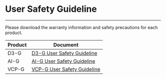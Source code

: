 
# User Safety Guideline
---

Please download the warranty information and safety precautions for each product.

| Product | Document                                                          |
| ------- | ----------------------------------------------------------------- |
| D3-G    | [D3-G User Safety Guideline](https://drive.google.com/file/d/1O9tEskSh3F4aCMd8KRFAityiXGfDHa52/view?usp=drive_link)   |
| AI-G    | [AI-G User Safety Guideline](https://drive.google.com/file/d/1KQIrj9j-NC34BlwgstN6XCwykpe5uHfq/view?usp=drive_link)   |
| VCP-G   | [VCP-G User Safety Guideline](https://drive.google.com/file/d/13VnwPf5-_oaBPmGiN-Asw2hMHT0TZWsc/view?usp=drive_link) |



